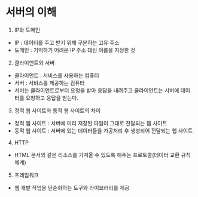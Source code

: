 # 서버의 이해
1. IP와 도메인
- IP : 데이터를 주고 받기 위해 구분하는 고유 주소
- 도메인 : 기억하기 어려운 IP 주소 대신 이름을 지정한 것

2. 클라이언트와 서버
- 클라이언트 : 서비스를 사용하는 컴퓨터
- 서버 : 서비스를 제공하는 컴퓨터
- 서버는 클라이언트로부터 요청을 받아 응답을 내려주고 클라이언트는 서버에 데이터를 요청하고 응답을 받는다.

3. 정적 웹 사이트와 동적 웹 사이트의 차이
- 정적 웹 사이트 : 서버에 미리 저장된 파일이 그대로 전달되는 웹 사이트
- 동적 웹 사이트 : 서버에 있는 데이터들을 가공처리 후 생성되어 전달되는 웹 사이트

4. HTTP
- HTML 문서와 같은 리소스를 가져올 수 있도록 해주는 프로토콜(데이터 교환 규칙 체계)

5. 프레임워크
- 웹 개발 작업을 단순화하는 도구와 라이브러리를 제공